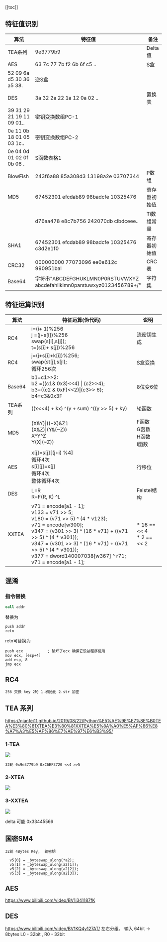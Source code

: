 [[toc]]

## 特征值识别

| 算法                                   | 特征值                                                                  | 备注         |
| ---------------------------------      | -----------------------------------------------------------             | ------------ |
| TEA系列                                | 9e3779b9                                                                | Delta值      |
| AES                                    | 63 7c 77 7b f2 6b 6f c5 ..                                              | S盒          |
| 52 09 6a d5 30 36 a5 38.               | 逆S盒                                                                   |              |
| DES                                    | 3a 32 2a 22 1a 12 0a 02 ..                                              | 置换表       |
| 39 31 29 21 19 11 09 01..              | 密钥变换数组PC-1                                                        |              |
| 0e 11 0b 18 01 05 03 1c..              | 密钥变换数组PC-2                                                        |              |
| 0e 04 0d 01 02 0f 0b 08 .              | S函数表格1                                                              |              |
| BlowFish                               | 243f6a88 85a308d3 13198a2e 03707344                                     | P数组        |
| MD5                                    | 67452301 efcdab89 98badcfe 10325476                                     | 寄存器初始值 |
|                                     | d76aa478 e8c7b756 242070db clbdceee..                                 | Ti数组常量   |
| SHA1                                   | 67452301 efcdab89 98badcfe 10325476 c3d2e1f0                            | 寄存器初始值 |
| CRC32                                  | 000000000 77073096 ee0e612c 990951bal                                   | CRC表        |
| Base64                                 | 字符串"ABCDEFGHUKLMN0P0RSTUVWXYZ<br>abcdefahiiklmn0parstuwxyz0123456789+/"  | 字符集       |

## 特征运算识别

| 算法                                            | 特征运算(伪代码)                                             | 说明                    |
| ----------------------------------------------- | ------------------------------------------------------------ | ----------------------- |
| RC4                                             | i=(i+ 1)%256<br>j =(j+s[i])%256 <br>swap(s[i],s[j]);<br> t=(s[i]+ s[j])%256 | 流密钥生成 |
| RC4                                             | j=(j+s[i]+k[i])%256;<br> swap(st[j],s[jl);<br> 循环256次 | S盒变换
| Base64                                          | b1=c1>>2:<br> b2 =((c1& 0x3)<<4) \| (c2>>4);<br> b3=((c2 & 0xF)<<2)\|(c3>> 6);<br> b4=c3&0x3F | 8位变6位                |
| TEA系列                                         | ((x<<4) + kx) ^(y + sum) ^((y >> 5) + ky)                    | 轮函数                  |
| MD5                                             | (X&Y)\|((-X)&Z1<br> (X&Z)\|(Y&(~Z))<br> X^Y^Z<br> Y(X\|(~Z))                | F函数<br> G函数<br> H函数<br> I函数<br> |
| AES                                             | x[j]=s[j][(j+i) %4]<br> 循环4次<br> s[i][j]=x[j]<br> 循环4次<br> 整体循环4次 | 行移位                  |
| DES                                             | L=R<br>R=F(R, K) ^L                                             | Feistel结构             |
| XXTEA  | v71 = encode[a1 - 1];<br>v133 = v71 >> 5;<br>v180 = (v71 >> 5) ^ (4 * v123);<br>v71 = encode[w300];<br>v347 = (v301 >> 3) ^ (16 * v71) + ((v71 >> 5) ^ (4 * v301));<br>v347 = (v301 >> 3) ^ (16 * v71) + ((v71 >> 5) ^ (4 * v301));<br>v377 = dword140007038[w367] ^ r71;<br>v71 = encode[a1 - 1];  | * 16 == << 4<br> * 2 == << 2
## 混淆
### 指令替换

```asm
call addr
```
替换为
```
push addr
retn
```
retn可替换为
```
push ecx           ; 破坏了ecx 确保它没被程序使用
mov ecx, [esp+4]
add esp, 8
jmp ecx
```

## RC4
```
256 交换 key 2轮 1.初始化 2.str 加密
```
## TEA 系列
https://qianfei11.github.io/2019/08/22/Python%E5%AE%9E%E7%8E%B0TEA%E3%80%81XTEA%E3%80%81XXTEA%E5%8A%A0%E5%AF%86%E8%A7%A3%E5%AF%86%E7%AE%97%E6%B3%95/

### 1-TEA
![](https://s2.loli.net/2022/05/18/Mn5XdAHLhVa73fk.png)
```
32轮 0x9e3779b9 0xC6EF3720 <<4 >>5
```
### 2-XTEA
![](https://s2.loli.net/2022/05/18/kr2463VPDwdSQWu.png)
### 3-XXTEA
![](https://s2.loli.net/2022/05/18/gIBKAtZMHhWOGNF.png)

delta 可能  0x33445566
## 国密SM4

```
32轮 4Bytes Key,  轮密钥

  v5[0] = _byteswap_ulong(*a2);
  v5[1] = _byteswap_ulong(a2[1]);
  v5[2] = _byteswap_ulong(a2[2]);
  v5[3] = _byteswap_ulong(a2[3]);
```

## AES
https://www.bilibili.com/video/BV1i341187fK

## DES
https://www.bilibili.com/video/BV1KQ4y127AT/
左右分组。
输入 64bit -> 8bytes
L0 - 32bit , R0 - 32bit
